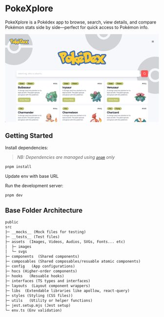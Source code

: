 # PokeXplore

PokeXplore is a Pokédex app to browse, search, view details, and compare Pokémon stats side by side—perfect for quick access to Pokémon info.

![Cover](./cover.png)

## Getting Started

Install dependencies:

> _NB: Dependencies are managed using [`pnpm`](https://pnpm.io/installation) only_

```bash
pnpm install
```

Update env with base URL

Run the development server:

```bash
pnpm dev
```

## Base Folder Architecture

```text
public
src
├─ __mocks__ (Mock files for testing)
├─ __tests__ (Test files)
├─ assets  (Images, Videos, Audios, SVGs, Fonts... etc)
│  ├─ images
│  └─ svgs
├─ components  (Shared components)
├─ composables (Shared composables/resuable atomic components)
├─ config   (App configurations)
├─ hocs (Higher-order components)
├─ hooks   (Resuable hooks)
├─ interfaces (TS types and interfaces)
├─ layouts  (Layout component wrappers)
├─ libs  (Extendable libraries like apollow, react-query)
├─ styles (Styling (CSS files))
├─ utils   (Utility or helper functions)
├─ jest.setup.mjs (Jest setup)
└─ env.ts (Env validation)
```
